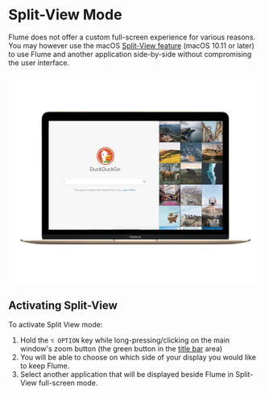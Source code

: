 # Split-View Mode

Flume does not offer a custom full-screen experience for various reasons. You may however use the macOS [Split-View feature](https://support.apple.com/en-us/HT204948) \(macOS 10.11 or later\) to use Flume and another application side-by-side without compromising the user interface.

![](../.gitbook/assets/split-view.png)

## Activating Split-View

To activate Split View mode:

1. Hold the `⌥ OPTION` key while long-pressing/clicking on the main window's zoom button \(the green button in the [title bar](glossary.md#title-bar) area\)
2. You will be able to choose on which side of your display you would like to keep Flume.
3. Select another application that will be displayed beside Flume in Split-View full-screen mode.



